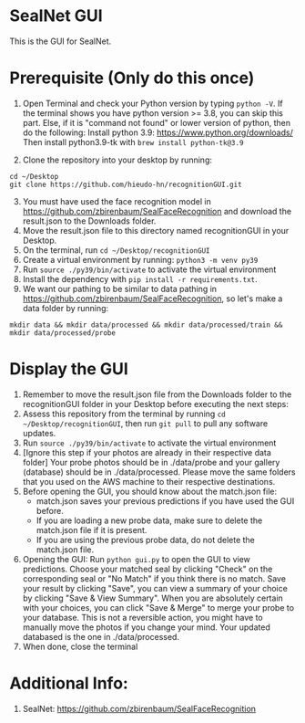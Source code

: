 # SealNet GUI

This is the GUI for SealNet.

# Prerequisite (Only do this once)

1. Open Terminal and check your Python version by typing `python -V`. If the terminal shows you have python version >= 3.8, you can skip this part.
Else, if it is "command not found" or lower version of python, then do the following:
Install python 3.9: https://www.python.org/downloads/
Then install python3.9-tk with `brew install python-tk@3.9`

2. Clone the repository into your desktop by running:
```
cd ~/Desktop
git clone https://github.com/hieudo-hn/recognitionGUI.git
```

3. You must have used the face recognition model in https://github.com/zbirenbaum/SealFaceRecognition and download the result.json to the Downloads folder.
4. Move the result.json file to this directory named recognitionGUI in your Desktop. 
5. On the terminal, run `cd ~/Desktop/recognitionGUI`
6. Create a virtual environment by running:
`python3 -m venv py39`
7. Run `source ./py39/bin/activate` to activate the virtual environment
8. Install the dependency with `pip install -r requirements.txt`.
9. We want our pathing to be similar to data pathing in https://github.com/zbirenbaum/SealFaceRecognition, so let's make a data folder by running:
```
mkdir data && mkdir data/processed && mkdir data/processed/train && mkdir data/processed/probe
```

# Display the GUI
1. Remember to move the result.json file from the Downloads folder to the recognitionGUI folder in your Desktop before executing the next steps:
2. Assess this repository from the terminal by running `cd ~/Desktop/recognitionGUI`, then run `git pull` to pull any software updates.
3. Run `source ./py39/bin/activate` to activate the virtual environment
4. [Ignore this step if your photos are already in their respective data folder]
Your probe photos should be in ./data/probe and your gallery (database) should be in ./data/processed. Please move the same folders that you used on the AWS machine to their respective destinations.
5. Before opening the GUI, you should know about the match.json file:
    + match.json saves your previous predictions if you have used the GUI before. 
    + If you are loading a new probe data, make sure to delete the match.json file if it is present.
    + If you are using the previous probe data, do not delete the match.json file.
6. Opening the GUI: Run `python gui.py` to open the GUI to view predictions. 
Choose your matched seal by clicking "Check" on the corresponding seal or "No Match"
if you think there is no match. Save your result by clicking "Save", you can view a summary of your choice by clicking "Save & View Summary".
When you are absolutely certain with your choices, you can click "Save & Merge" to merge your probe to your database. This is not a reversible action, 
you might have to manually move the photos if you change your mind.
Your updated databased is the one in ./data/processed.
7. When done, close the terminal

# Additional Info:
1. SealNet: https://github.com/zbirenbaum/SealFaceRecognition


